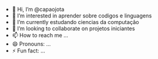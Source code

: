 - 👋 Hi, I’m @capaojota
- 👀 I’m interested in aprender sobre codigos e linguagens
- 🌱 I’m currently estudando ciencias da computação
- 💞️ I’m looking to collaborate on projetos iniciantes
- 📫 How to reach me ...
- 😄 Pronouns: ...
- ⚡ Fun fact: ...

<!---
capaojota/capaojota is a ✨ special ✨ repository because its `README.md` (this file) appears on your GitHub profile.
You can click the Preview link to take a look at your changes.
--->
